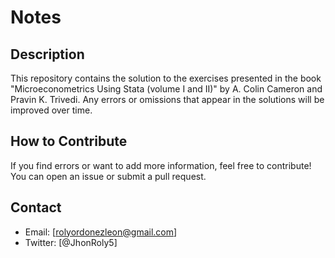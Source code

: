 # Notes

## Description
This repository contains the solution to the exercises presented in the book
"Microeconometrics Using Stata (volume I and II)" by A. Colin Cameron and Pravin
K. Trivedi. Any errors or omissions that appear in the solutions will be improved over time.

## How to Contribute
If you find errors or want to add more information, feel free
to contribute! You can open an issue or submit a pull request.

## Contact
- Email: [rolyordonezleon@gmail.com]
- Twitter: [@JhonRoly5]

